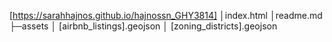 [https://sarahhajnos.github.io/hajnossn_GHY3814]
│index.html
    │readme.md
    ├─assets
    │      [airbnb_listings].geojson
    │      [zoning_districts].geojson
